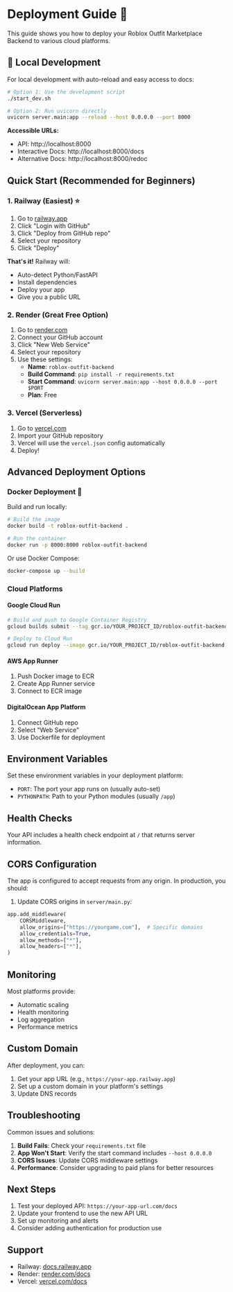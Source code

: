 # Deployment Guide 🚀

This guide shows you how to deploy your Roblox Outfit Marketplace Backend to various cloud platforms.

## 🔧 Local Development

For local development with auto-reload and easy access to docs:

```bash
# Option 1: Use the development script
./start_dev.sh

# Option 2: Run uvicorn directly
uvicorn server.main:app --reload --host 0.0.0.0 --port 8000
```

**Accessible URLs:**
- API: http://localhost:8000
- Interactive Docs: http://localhost:8000/docs
- Alternative Docs: http://localhost:8000/redoc

## Quick Start (Recommended for Beginners)

### 1. Railway (Easiest) ⭐

1. Go to [railway.app](https://railway.app)
2. Click "Login with GitHub"
3. Click "Deploy from GitHub repo"
4. Select your repository
5. Click "Deploy"

**That's it!** Railway will:
- Auto-detect Python/FastAPI
- Install dependencies
- Deploy your app
- Give you a public URL

### 2. Render (Great Free Option)

1. Go to [render.com](https://render.com)
2. Connect your GitHub account
3. Click "New Web Service"
4. Select your repository
5. Use these settings:
   - **Name**: `roblox-outfit-backend`
   - **Build Command**: `pip install -r requirements.txt`
   - **Start Command**: `uvicorn server.main:app --host 0.0.0.0 --port $PORT`
   - **Plan**: Free

### 3. Vercel (Serverless)

1. Go to [vercel.com](https://vercel.com)
2. Import your GitHub repository
3. Vercel will use the `vercel.json` config automatically
4. Deploy!

## Advanced Deployment Options

### Docker Deployment 🐳

Build and run locally:
```bash
# Build the image
docker build -t roblox-outfit-backend .

# Run the container
docker run -p 8000:8000 roblox-outfit-backend
```

Or use Docker Compose:
```bash
docker-compose up --build
```

### Cloud Platforms

#### Google Cloud Run
```bash
# Build and push to Google Container Registry
gcloud builds submit --tag gcr.io/YOUR_PROJECT_ID/roblox-outfit-backend

# Deploy to Cloud Run
gcloud run deploy --image gcr.io/YOUR_PROJECT_ID/roblox-outfit-backend --platform managed
```

#### AWS App Runner
1. Push Docker image to ECR
2. Create App Runner service
3. Connect to ECR image

#### DigitalOcean App Platform
1. Connect GitHub repo
2. Select "Web Service"
3. Use Dockerfile for deployment

## Environment Variables

Set these environment variables in your deployment platform:

- `PORT`: The port your app runs on (usually auto-set)
- `PYTHONPATH`: Path to your Python modules (usually `/app`)

## Health Checks

Your API includes a health check endpoint at `/` that returns server information.

## CORS Configuration

The app is configured to accept requests from any origin. In production, you should:

1. Update CORS origins in `server/main.py`:
```python
app.add_middleware(
    CORSMiddleware,
    allow_origins=["https://yourgame.com"],  # Specific domains
    allow_credentials=True,
    allow_methods=["*"],
    allow_headers=["*"],
)
```

## Monitoring

Most platforms provide:
- Automatic scaling
- Health monitoring
- Log aggregation
- Performance metrics

## Custom Domain

After deployment, you can:
1. Get your app URL (e.g., `https://your-app.railway.app`)
2. Set up a custom domain in your platform's settings
3. Update DNS records

## Troubleshooting

Common issues and solutions:

1. **Build Fails**: Check your `requirements.txt` file
2. **App Won't Start**: Verify the start command includes `--host 0.0.0.0`
3. **CORS Issues**: Update CORS middleware settings
4. **Performance**: Consider upgrading to paid plans for better resources

## Next Steps

1. Test your deployed API: `https://your-app-url.com/docs`
2. Update your frontend to use the new API URL
3. Set up monitoring and alerts
4. Consider adding authentication for production use

## Support

- Railway: [docs.railway.app](https://docs.railway.app)
- Render: [render.com/docs](https://render.com/docs)
- Vercel: [vercel.com/docs](https://vercel.com/docs)